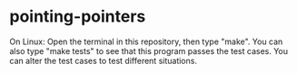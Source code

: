 # pointing-pointers

On Linux:
Open the terminal in this repository, then type "make".
You can also type "make tests" to see that this program passes the test cases.
You can alter the test cases to test different situations.
